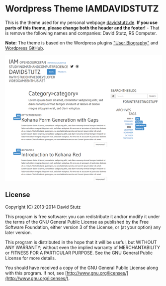 # Wordpress Theme IAMDAVIDSTUTZ

This is the theme used for my personal webpage [davidstutz.de](http://davidstutz.de/). **If you use parts of this theme, please change both the header and the footer!** - That is remove the following names and companies: David Stutz, RS Computer.

**Note:** The theme is based on the Wordpress plugins ["User Biography"](https://github.com/davidstutz/wordpress-user-biography) and [Wordpress GitHub](https://github.com/davidstutz/wordpress-github).

![Wordpress Theme IAMDAVIDSTUTZ.](screenshot.png?raw=true "Wordpress Theme IAMDAVIDSTUTZ.")

## License

Copyright (C) 2013-2014 David Stutz

This program is free software: you can redistribute it and/or modify it under the terms of the GNU General Public License as published by the Free Software Foundation, either version 3 of the License, or (at your option) any later version.

This program is distributed in the hope that it will be useful, but WITHOUT ANY WARRANTY; without even the implied warranty of MERCHANTABILITY or FITNESS FOR A PARTICULAR PURPOSE.  See the GNU General Public License for more details.

You should have received a copy of the GNU General Public License along with this program.  If not, see [http://www.gnu.org/licenses/](http://www.gnu.org/licenses/).